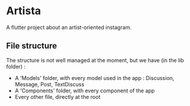 # Artista

A flutter project about an artist-oriented instagram.

## File structure

The structure is not well managed at the moment, but we have (in the lib folder) :

- A 'Models' folder, with every model used in the app : Discussion, Message, Post, TextDiscuss
- A 'Components' folder, with every component of the app
- Every other file, directly at the root
